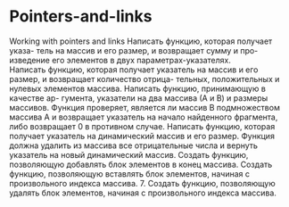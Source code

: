 # Pointers-and-links
Working with pointers and links
Написать функцию, которая получает указа- тель на массив и его размер, и возвращает сумму и про- изведение его элементов в двух параметрах-указателях.  
Написать функцию, которая получает указатель на массив и его размер, и возвращает количество отрица- тельных, положительных и нулевых элементов массива. 
Написать функцию, принимающую в качестве ар- гумента, указатели на два массива (А и В) и размеры массивов. Функция проверяет, является ли массив В подмножеством массива А и возвращает указатель на начало найденного фрагмента, либо возвращает 0 в противном случае.
Написать функцию, которая получает указатель на динамический массив и его размер. Функция должна удалить из массива все отрицательные числа и вернуть указатель на новый динамический массив. 
Создать функцию, позволяющую добавлять блок элементов в конец массива.
Создать функцию, позволяющую вставлять блок элементов, начиная с произвольного индекса массива. 7. Создать функцию, позволяющую удалять блок элементов, начиная с произвольного индекса массива.
